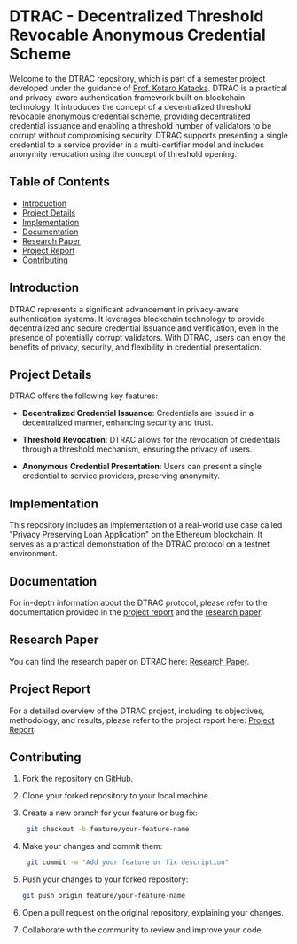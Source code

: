 # DTRAC - Decentralized Threshold Revocable Anonymous Credential Scheme

Welcome to the DTRAC repository, which is part of a semester project developed under the guidance of [Prof. Kotaro Kataoka](https://g.co/kgs/TqCYL6). DTRAC is a practical and privacy-aware authentication framework built on blockchain technology. It introduces the concept of a decentralized threshold revocable anonymous credential scheme, providing decentralized credential issuance and enabling a threshold number of validators to be corrupt without compromising security. DTRAC supports presenting a single credential to a service provider in a multi-certifier model and includes anonymity revocation using the concept of threshold opening.

## Table of Contents
- [Introduction](#introduction)
- [Project Details](#project-details)
- [Implementation](#implementation)
- [Documentation](#documentation)
- [Research Paper](#research-paper)
- [Project Report](#project-report)
- [Contributing](#contributing)

## Introduction

DTRAC represents a significant advancement in privacy-aware authentication systems. It leverages blockchain technology to provide decentralized and secure credential issuance and verification, even in the presence of potentially corrupt validators. With DTRAC, users can enjoy the benefits of privacy, security, and flexibility in credential presentation.

## Project Details

DTRAC offers the following key features:

- **Decentralized Credential Issuance**: Credentials are issued in a decentralized manner, enhancing security and trust.

- **Threshold Revocation**: DTRAC allows for the revocation of credentials through a threshold mechanism, ensuring the privacy of users.

- **Anonymous Credential Presentation**: Users can present a single credential to service providers, preserving anonymity.

## Implementation

This repository includes an implementation of a real-world use case called "Privacy Preserving Loan Application" on the Ethereum blockchain. It serves as a practical demonstration of the DTRAC protocol on a testnet environment.

## Documentation

For in-depth information about the DTRAC protocol, please refer to the documentation provided in the [project report](#project-report) and the [research paper](#research-paper).

## Research Paper

You can find the research paper on DTRAC here: [Research Paper](https://drive.google.com/file/d/137Allc37WJ4l7aIpIPkkNqljI6zUsYga/view?usp=sharing).

## Project Report

For a detailed overview of the DTRAC project, including its objectives, methodology, and results, please refer to the project report here: [Project Report](https://drive.google.com/file/d/1zOee49n4AP797p1p6SNpd2kgwvnSRK9E/view?usp=sharing).

## Contributing

1. Fork the repository on GitHub.
2. Clone your forked repository to your local machine.
3. Create a new branch for your feature or bug fix:

   ```bash
    git checkout -b feature/your-feature-name
   
4. Make your changes and commit them:

   ```bash
    git commit -m "Add your feature or fix description"
   
5. Push your changes to your forked repository:

   ```bash
   git push origin feature/your-feature-name

6. Open a pull request on the original repository, explaining your changes.
7. Collaborate with the community to review and improve your code.
